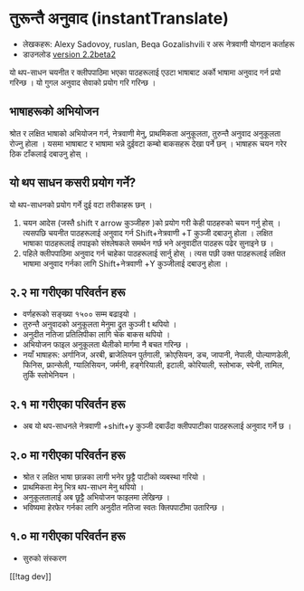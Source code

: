 # तुरून्तै अनुवाद (instantTranslate) #

* लेखकहरू: Alexy Sadovoy, ruslan, Beqa Gozalishvili र अरू नेत्रवाणी योगदान
  कर्ताहरू
* डाउनलोड [version 2.2beta2][1]

यो थप-साधन चयनीत र क्लीपपाठिमा भएका पाठहरूलाई एउटा भाषाबाट अर्को भाषामा
अनुवाद गर्न प्रयो गरिन्छ । यो गुगल अनुवाद सेवाको प्रयोग गरि गरिन्छ ।

## भाषाहरूको अभियोजन ##

श्रोत र लक्षित भाषाको अभियोजन गर्न, नेत्रवाणी मेनु, प्राथमिकता अनुकूलता,
तुरुन्तै अनुवाद अनुकूलता रोज्नु होला । यसमा भाषाबाट र भाषामा भन्ने दुईवटा
कम्बो बाकसहरू देखा पर्ने छन् । भाषाहरू चयन गरेर ठिक टाँकलाई दबाउनु होस् ।

## यो थप साधन कसरी प्रयोग गर्ने? ##

यो थप-साधनको प्रयोग गर्ने दुई वटा तरीकाहरू छन् ।

1. चयन आदेस (जस्तै shift र arrow कुञ्जीहरु )को प्रयोग गरी केही पाठहरुको चयन
   गर्नु होस्  । त्यसपछि चयनीत पाठहरूलाई अनुवाद गर्न Shift+नेत्रवाणी +T
   कुञ्जी दबाउनु होला ।  लक्षित भाषाका पाठहरूलाई तपाइको संश्लेषकले समर्थन
   गर्छ भने अनुवादीत पाठहरू पढेर सुनाइने छ ।
2. पहिले क्लीपपाठिमा अनुवाद गर्न चाहेका पाठहरूलाई सार्नु होस् । त्यस पछी
   उक्त पाठहरूलाई लक्षित भाषामा अनुवाद गर्नका लागि  Shift+नेत्रवाणी +Y
   कुञ्जीलाई दबाउनु होला । 

## २.२ मा गरीएका परिवर्तन हरू ##
* वर्णहरूको सङ्ख्या १५०० सम्म बढाइयो ।
* तुरुन्तै अनुवादको अनुकूलता मेनुमा  द्रुत कुञ्जी t थपियो ।
* अनुदीत नतिजा प्रतिलिपीका लागि चेक बाकस थपियो ।
* अभियोजन फाइल अनुकूलता थैलीको मार्गमा नै बचत गरिन्छ । 
* नयाँ भाषाहरू: अर्गानिज, अरबी, ब्राजेलियन पुर्तगाली, क्रोएसियन, डच, जापानी,
  नेपाली, पोल्याणडेली, फिनिस, फ्रान्सेली, ग्यालिसियन, जर्मनी, हङ्गेरियाली,
  इटाली, कोरियाली, स्लोभाक, स्पेनी, तामिल, तुर्कि  स्लोभेनियन ।

## २.१ मा गरीएका परिवर्तन हरू ##
* अब यो थप-साधनले नेत्रवाणी +shift+y कुञ्जी दबाउँदा क्लीपपाटीका पाठहरूलाई
  अनुवाद गर्ने छ ।

## २.० मा गरीएका परिवर्तन हरू ##
* श्रोत र लक्षित भाषा छान्नका लागी भनेर छुट्टै पाटीको व्यबस्था गरियो ।
* प्राथमिकता मेनु भित्र थप-साधन मेनु थपियो ।
* अनुकूलतालाई अब छूट्टै अभियोजन फाइलमा लेखिन्छ ।
* भविष्यमा हेरफेर गर्नका लागि  अनुदीत नतिजा स्वतः क्लिपपाटीमा उतारिन्छ ।

## १.० मा गरीएका परिवर्तन हरू ##
* सुरुको संस्करण

[[!tag dev]]

[1]: http://addons.nvda-project.org/files/get.php?file=it
